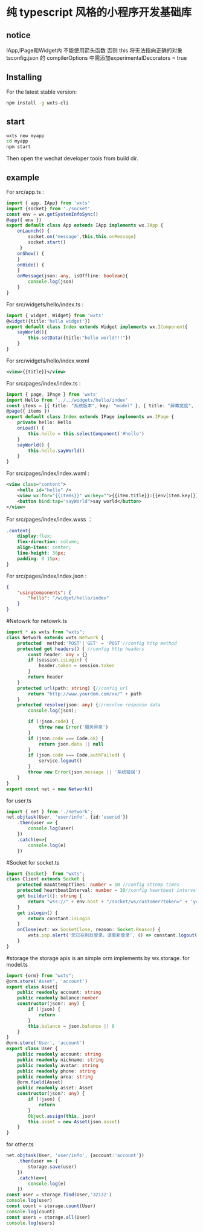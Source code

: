# 纯 typescript 风格的小程序开发基础库

## notice
IApp,IPage和Widget内 不能使用箭头函数 否则 this 将无法指向正确的对象
tsconfig.json 的 compilerOptions 中需添加experimentalDecorators = true  

## Installing

For the latest stable version:

```bash
npm install -g wxts-cli
```
## start
```bash
wxts new myapp
cd myapp
npm start
```
Then open the wechat developer tools from build dir.

## example

For src/app.ts :
```ts
import { app, IApp} from 'wxts'
import {socket} from './socket'
const env = wx.getSystemInfoSync()
@app({ env })
export default class App extends IApp implements wx.IApp {
    onLaunch() {
        socket.on('message',this,this.onMessage)
        socket.start()
     }
    onShow() {
    }
    onHide() {
    }
    onMessage(json: any, isOffline: boolean){
        console.log(json)
    }
}
```
For src/widgets/hello/index.ts :
```ts
import { widget, Widget} from 'wxts'
@widget({title:'hello widget'})
export default class Index extends Widget implements wx.IComponent{
    sayWorld(){
        this.setData({title:"hello world!!!"})
    }
}
```
For src/widgets/hello/index.wxml
```xml
<view>{{title}}</view>
```
For src/pages/index/index.ts : 
```ts
import { page, IPage } from 'wxts'
import Hello from '../../widgets/hello/index'
const items = [{ title: "系统版本", key: "model" }, { title: "屏幕宽度", key: "screenWidth" }, { title: "屏幕高度", key: "screenHeight" }]
@page({ items })
export default class Index extends IPage implements wx.IPage {
    private hello: Hello
    onLoad() {
        this.hello = this.selectComponent('#hello')
    }
    sayWorld() {
        this.hello.sayWorld()
    }
}
```
For src/pages/index/index.wxml :
```xml
<view class="content">
    <hello id="hello" />
    <view wx:for="{{items}}" wx:key="">{{item.title}}:{{env[item.key]}}</view>
    <button bind:tap="sayWorld">say world</button>
</view>
```
For src/pages/index/index.wxss ：
```css
.content{
    display:flex;
    flex-direction: column;
    align-items: center;
    line-height: 38px;
    padding: 0 15px;
}
```
For src/pages/index/index.json :
```json
{
    "usingComponents": {
        "hello": "/widget/hello/index"
    }
}
```

#Netowrk
for netowrk.ts
```ts
import * as wxts from "wxts";
class Network extends wxts.Network {
    protected  method:'POST'|'GET' = 'POST'//config http method
    protected get headers() { //config http headers
        const header: any = {}
        if (session.isLogin) {
            header.token = session.token
        }
        return header
    }
    protected url(path: string) {//config url
        return "http://www.yourdom.com/xx/" + path
    }
    protected resolve(json: any) {//resolve response data
        console.log(json);

        if (!json.code) {
            throw new Error('服务异常')
        }
        if (json.code === Code.ok) {
            return json.data || null
        }
        if (json.code === Code.authFailed) {
            service.logout()
        }
        throw new Error(json.message || '系统错误')
    }
}
export const net = new Network()

```
for user.ts
```ts
import { net } from './network';
net.objtask(User, 'user/info', {id:'userid'})
    .then(user => {
        console.log(user)
    })
    .catch(e=>{
        console.log(e)
    })
```
#Socket
for socket.ts
```ts
import {Socket}  from "wxts";
class Client extends Socket {
    protected maxAttemptTimes: number = 10 //config attemp times
    protected heartbeatInterval: number = 30//config heartbeat interval
    get buildurl(): string {
        return "wss://" + env.host + "/socket/ws/customer?token=" + 'yourtoken'
    }
    get isLogin() {
        return constant.isLogin
    }
    onClose(evt: wx.SocketClose, reason: Socket.Reason) {
        wxts.pop.alert('您已在别处登录，请重新登录', () => constant.logout())
    }
}
```

#storage
the storage apis is an simple orm implements by wx.storage.
for model.ts
```ts
import {orm} from "wxts";
@orm.store('Asset', 'account')
export class Asset{
    public readonly account: string
    public readonly balance:number
    constructor(json?: any) {
        if (!json) {
            return
        }
        this.balance = json.balance || 0
    }
}
@orm.store('User', 'account')
export class User {
    public readonly account: string
    public readonly nickname: string
    public readonly avatar: string
    public readonly phone: string
    public readonly area: string
    @orm.field(Asset)
    public readonly asset: Asset
    constructor(json?: any) {
        if (!json) {
            return
        }
        Object.assign(this, json)
        this.asset = new Asset(json.asset)
    }
}
```
for other.ts
```ts
net.objtask(User, 'user/info', {account:'account'})
    .then(user => {
        storage.save(user)
    })
    .catch(e=>{
        console.log(e)
    })
const user = storage.find(User,'32132')
console.log(user)
const count = storage.count(User)
console.log(count)
const users = storage.all(User)
console.log(users)
```
